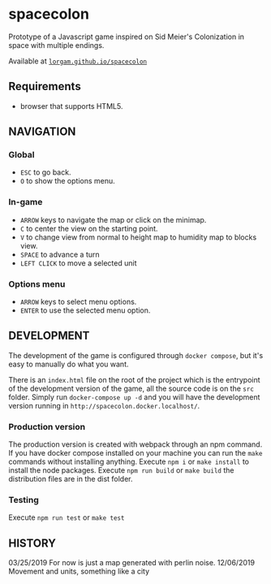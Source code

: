 # spacecolon
Prototype of a Javascript game inspired on Sid Meier's Colonization in space with multiple endings.

Available at [`lorgam.github.io/spacecolon`](https://lorgam.github.io/spacecolon/)

## Requirements
* browser that supports HTML5.

## NAVIGATION

### Global

* `ESC` to go back.
* `O` to show the options menu.

### In-game

* `ARROW` keys to navigate the map or click on the minimap.
* `C` to center the view on the starting point.
* `V` to change view from normal to height map to humidity map to blocks view.
* `SPACE` to advance a turn
* `LEFT CLICK` to move a selected unit

### Options menu

* `ARROW` keys to select menu options.
* `ENTER` to use the selected menu option.

## DEVELOPMENT
The development of the game is configured through `docker compose`, but it's easy to manually do what you want.

There is an `index.html` file on the root of the project which is the entrypoint of the development version of the game, all the source code is on the `src` folder.
Simply run `docker-compose up -d` and you will have the development version running in `http://spacecolon.docker.localhost/`.

### Production version
The production version is created with webpack through an npm command. If you have docker compose installed on your machine you can run the `make` commands without installing anything.
Execute `npm i` or `make install` to install the node packages.
Execute `npm run build` or `make build` the distribution files are in the dist folder.

### Testing
Execute `npm run test` or `make test`

## HISTORY
03/25/2019 For now is just a map generated with perlin noise.
12/06/2019 Movement and units, something like a city

